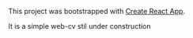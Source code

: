 This project was bootstrapped with [Create React App](https://github.com/facebook/create-react-app).

It is a simple web-cv stil under construction
